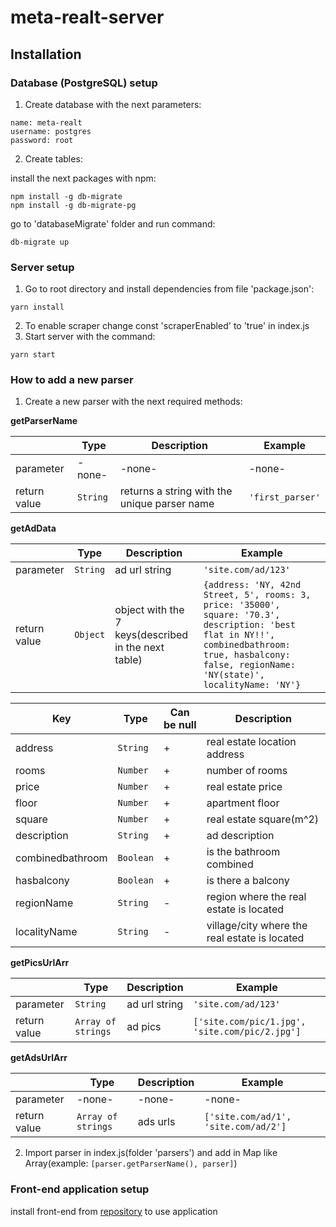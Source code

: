 # meta-realt-server
## Installation
### Database (PostgreSQL) setup
  1. Create database with the next parameters:
  ```
  name: meta-realt
  username: postgres
  password: root
  ```
  2. Create tables:

  install the next packages with npm:
  ```
  npm install -g db-migrate
  npm install -g db-migrate-pg
  ```
  go to 'databaseMigrate' folder and run command:
  ```
  db-migrate up
  ```

### Server setup
  1. Go to root directory and install dependencies from file 'package.json':
  ```
  yarn install
  ```
  2. To enable scraper change const 'scraperEnabled' to 'true' in index.js
  3. Start server with the command:
  ```
  yarn start
  ```

### How to add a new parser
  1. Create a new parser with the next required methods:

  **getParserName**

  |  | Type | Description | Example |
  | --- | --- | --- | --- |
  | parameter | -none- | -none- | -none- |
  | return value | `String` | returns a string with the unique parser name | ```'first_parser'``` |

  **getAdData**

  |  | Type | Description | Example |
  | --- | --- | --- | --- |
  | parameter | `String` | ad url string | ```'site.com/ad/123'``` |
  | return value | `Object` | object with the 7 keys(described in the next table) | ```{address: 'NY, 42nd Street, 5', rooms: 3, price: '35000', square: '70.3', description: 'best flat in NY!!', combinedbathroom: true, hasbalcony: false, regionName: 'NY(state)', localityName: 'NY'}``` |

  | Key | Type | Can be null | Description |
  | --- | --- | --- | --- |
  | address | `String` | + | real estate location  address |
  | rooms | `Number` | + | number of rooms |
  | price | `Number` | + | real estate price |
  | floor | `Number` | + | apartment floor |
  | square | `Number` | + | real estate square(m^2) |
  | description | `String` | + | ad description |
  | combinedbathroom | `Boolean` | + | is the bathroom combined |
  | hasbalcony | `Boolean` | + | is there a balcony |
  | regionName | `String` | - | region where the real estate is located |
  | localityName | `String` | - | village/city where the real estate is located |

  **getPicsUrlArr**

  |  | Type | Description | Example |
  | --- | --- | --- | --- |
  | parameter | `String` | ad url string | ```'site.com/ad/123'``` |
  | return value | `Array of strings` | ad pics | ```['site.com/pic/1.jpg', 'site.com/pic/2.jpg']``` |

  **getAdsUrlArr**

  |  | Type | Description | Example |
  | --- | --- | --- | --- |
  | parameter | -none- | -none- | -none- |
  | return value | `Array of strings` | ads urls | ```['site.com/ad/1', 'site.com/ad/2']``` |

  2. Import parser in index.js(folder 'parsers') and add in Map like Array(example: ```[parser.getParserName(), parser]```)

### Front-end application setup
install front-end from [repository](https://github.com/krauchuk/meta-realt) to use application
